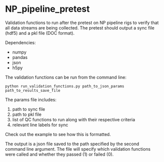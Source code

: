 # NP_pipeline_pretest
Validation functions to run after the pretest on NP pipeline rigs to verify that all data streams are being collected. The pretest should output a sync file (hdf5) and a pkl file (DOC format). 

Dependencies: 
  * numpy
  * pandas
  * json
  * h5py  

The validation functions can be run from the command line:
```
python run_validation_functions.py path_to_json_params path_to_results_save_file
```

The params file includes:
1. path to sync file
2. path to pkl file
3. list of QC functions to run along with their respective criteria
4. relevant line labels for sync


Check out the example to see how this is formatted.

The output is a json file saved to the path specified by the second command line argument. The file will specify which validation functions were called and whether they passed (1) or failed (0).
